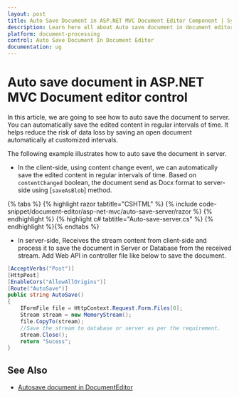 ```yaml
---
layout: post
title: Auto Save Document in ASP.NET MVC Document Editor Component | Syncfusion
description: Learn here all about Auto save document in document editor in Syncfusion ASP.NET MVC Document Editor component of syncfusion and more.
platform: document-processing
control: Auto Save Document In Document Editor
documentation: ug
---
```



# Auto save document in ASP.NET MVC Document editor control

In this article, we are going to see how to auto save the document to server. You can automatically save the edited content in regular intervals of time. It helps reduce the risk of data loss by saving an open document automatically at customized intervals.

The following example illustrates how to auto save the document in server.

* In the client-side, using content change event, we can automatically save the edited content in regular intervals of time. Based on `contentChanged` boolean, the document send as Docx format to server-side using [`saveAsBlob`] method.


{% tabs %}
{% highlight razor tabtitle="CSHTML" %}
{% include code-snippet/document-editor/asp-net-mvc/auto-save-server/razor %}
{% endhighlight %}
{% highlight c# tabtitle="Auto-save-server.cs" %}
{% endhighlight %}{% endtabs %}



* In server-side, Receives the stream content from client-side and process it to save the document in Server or Database from the received stream. Add Web API in controller file like below to save the document.

```c#
[AcceptVerbs("Post")]
[HttpPost]
[EnableCors("AllowAllOrigins")]
[Route("AutoSave")]
public string AutoSave()
{
    IFormFile file = HttpContext.Request.Form.Files[0];
    Stream stream = new MemoryStream();    
    file.CopyTo(stream);
    //Save the stream to database or server as per the requirement.
    stream.Close();
    return "Sucess";
}
```

## See Also
* [Autosave document in DocumentEditor](../how-to/auto-save-document-in-document-editor)
